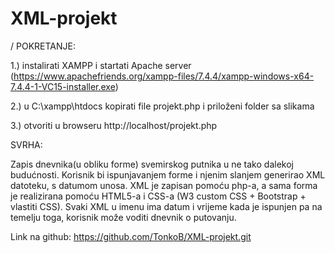 # XML-projekt
/
POKRETANJE:

1.) instalirati XAMPP i startati Apache server 
(https://www.apachefriends.org/xampp-files/7.4.4/xampp-windows-x64-7.4.4-1-VC15-installer.exe)

2.) u C:\xampp\htdocs kopirati file projekt.php i priloženi folder sa slikama

3.) otvoriti u browseru http://localhost/projekt.php



SVRHA:

Zapis dnevnika(u obliku forme) svemirskog putnika u ne tako dalekoj budućnosti. 
Korisnik bi ispunjavanjem forme i njenim slanjem generirao XML datoteku, s datumom unosa.
XML je zapisan pomoću php-a, a sama forma je realizirana pomoću HTML5-a i CSS-a (W3 custom CSS + Bootstrap + vlastiti CSS). 
Svaki XML u imenu ima datum i vrijeme kada je ispunjen pa na temelju toga, korisnik može voditi dnevnik o putovanju.

Link na github: https://github.com/TonkoB/XML-projekt.git
